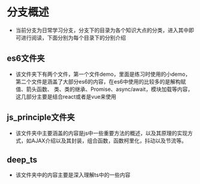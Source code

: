 # 分支概述
* 当前分支为日常学习分支，分支下的目录为各个知识大点的分类，进入其中即可进行阅读，下面分别为每个目录下的分别介绍
## es6文件夹
* 该文件夹下有两个文件，第一个文件demo，里面是练习时使用的小demo，第二个文件是涵盖了大部分es6的内容，在es6中使用的比较多的是解构赋值、箭头函数、
类、类的继承、Promise、async/await，模块加载等内容，这几部分主要是结合react或者是vue来使用

## js_principle文件夹
* 该文件夹中主要涵盖的内容是js中一些重要方法的概述，以及其原理的实现方式，如AJAX介绍以及其封装，组合函数，函数柯里化，抖动以及节流等。


## deep_ts
* 该文件夹中的内容主要是深入理解ts中的一些内容